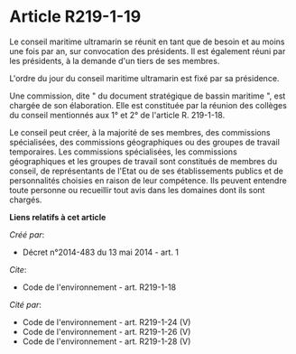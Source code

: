 # Article R219-1-19

Le conseil maritime ultramarin se réunit en tant que de besoin et au moins une fois par an, sur convocation des présidents.
Il est également réuni par les présidents, à la demande d'un tiers de ses membres.

L'ordre du jour du conseil maritime ultramarin est fixé par sa présidence.

Une commission, dite " du document stratégique de bassin maritime ", est chargée de son élaboration. Elle est constituée par
la réunion des collèges du conseil mentionnés aux 1° et 2° de l'article R. 219-1-18.

Le conseil peut créer, à la majorité de ses membres, des commissions spécialisées, des commissions géographiques ou des
groupes de travail temporaires. Les commissions spécialisées, les commissions géographiques et les groupes de travail sont
constitués de membres du conseil, de représentants de l'Etat ou de ses établissements publics et de personnalités choisies en
raison de leur compétence. Ils peuvent entendre toute personne ou recueillir tout avis dans les domaines dont ils sont
chargés.

**Liens relatifs à cet article**

_Créé par_:

  - Décret n°2014-483 du 13 mai 2014 - art. 1

_Cite_:

  - Code de l'environnement - art. R219-1-18

_Cité par_:

  - Code de l'environnement - art. R219-1-24 (V)
  - Code de l'environnement - art. R219-1-26 (V)
  - Code de l'environnement - art. R219-1-28 (V)
